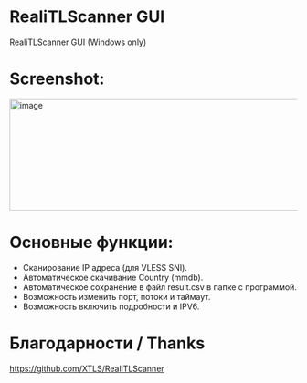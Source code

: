 # RealiTLScanner GUI
RealiTLScanner GUI (Windows only)

# Screenshot:

<img width="608" height="195" alt="image" src="https://github.com/user-attachments/assets/51f9c4b9-e1e6-4d20-b8db-0bf7a754b46e" />

# Основные функции:

- Сканирование IP адреса (для VLESS SNI).
- Автоматическое скачивание Country (mmdb).
- Автоматическое сохранение в файл result.csv в папке с программой.
- Возможность изменить порт, потоки и таймаут.
- Возможность включить подробности и IPV6.

# Благодарности / Thanks

https://github.com/XTLS/RealiTLScanner




